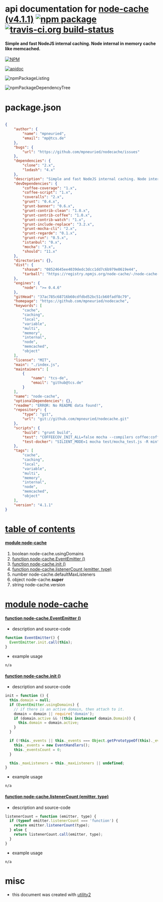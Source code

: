 # api documentation for  [node-cache (v4.1.1)](https://github.com/mpneuried/nodecache)  [![npm package](https://img.shields.io/npm/v/npmdoc-node-cache.svg?style=flat-square)](https://www.npmjs.org/package/npmdoc-node-cache) [![travis-ci.org build-status](https://api.travis-ci.org/npmdoc/node-npmdoc-node-cache.svg)](https://travis-ci.org/npmdoc/node-npmdoc-node-cache)
#### Simple and fast NodeJS internal caching. Node internal in memory cache like memcached.

[![NPM](https://nodei.co/npm/node-cache.png?downloads=true)](https://www.npmjs.com/package/node-cache)

[![apidoc](https://npmdoc.github.io/node-npmdoc-node-cache/build/screenCapture.buildNpmdoc.browser.%2Fhome%2Ftravis%2Fbuild%2Fnpmdoc%2Fnode-npmdoc-node-cache%2Ftmp%2Fbuild%2Fapidoc.html.png)](https://npmdoc.github.io/node-npmdoc-node-cache/build/apidoc.html)

![npmPackageListing](https://npmdoc.github.io/node-npmdoc-node-cache/build/screenCapture.npmPackageListing.svg)

![npmPackageDependencyTree](https://npmdoc.github.io/node-npmdoc-node-cache/build/screenCapture.npmPackageDependencyTree.svg)



# package.json

```json

{
    "author": {
        "name": "mpneuried",
        "email": "mp@tcs.de"
    },
    "bugs": {
        "url": "https://github.com/mpneuried/nodecache/issues"
    },
    "dependencies": {
        "clone": "2.x",
        "lodash": "4.x"
    },
    "description": "Simple and fast NodeJS internal caching. Node internal in memory cache like memcached.",
    "devDependencies": {
        "coffee-coverage": "1.x",
        "coffee-script": "1.x",
        "coveralls": "2.x",
        "grunt": "0.4.x",
        "grunt-banner": "0.6.x",
        "grunt-contrib-clean": "1.0.x",
        "grunt-contrib-coffee": "1.0.x",
        "grunt-contrib-watch": "1.x",
        "grunt-include-replace": "3.2.x",
        "grunt-mocha-cli": "2.x",
        "grunt-regarde": "0.1.x",
        "grunt-run": "0.5.x",
        "istanbul": "0.x",
        "mocha": "3.x",
        "should": "11.x"
    },
    "directories": {},
    "dist": {
        "shasum": "08524645ee4039dedc3dcc1dd7c6b979e0619e44",
        "tarball": "https://registry.npmjs.org/node-cache/-/node-cache-4.1.1.tgz"
    },
    "engines": {
        "node": ">= 0.4.6"
    },
    "gitHead": "37ac785c68716b60cdfdbd52bc51cb60fadf8c79",
    "homepage": "https://github.com/mpneuried/nodecache",
    "keywords": [
        "cache",
        "caching",
        "local",
        "variable",
        "multi",
        "memory",
        "internal",
        "node",
        "memcached",
        "object"
    ],
    "license": "MIT",
    "main": "./index.js",
    "maintainers": [
        {
            "name": "tcs-de",
            "email": "github@tcs.de"
        }
    ],
    "name": "node-cache",
    "optionalDependencies": {},
    "readme": "ERROR: No README data found!",
    "repository": {
        "type": "git",
        "url": "git://github.com/mpneuried/nodecache.git"
    },
    "scripts": {
        "build": "grunt build",
        "test": "COFFEECOV_INIT_ALL=false mocha --compilers coffee:coffee-script/register --require coffee-coverage/register-istanbul _src/test/mocha_test.coffee -R spec",
        "test-docker": "SILIENT_MODE=1 mocha test/mocha_test.js -R min"
    },
    "tags": [
        "cache",
        "caching",
        "local",
        "variable",
        "multi",
        "memory",
        "internal",
        "node",
        "memcached",
        "object"
    ],
    "version": "4.1.1"
}
```



# <a name="apidoc.tableOfContents"></a>[table of contents](#apidoc.tableOfContents)

#### [module node-cache](#apidoc.module.node-cache)
1.  boolean <span class="apidocSignatureSpan">node-cache.</span>usingDomains
1.  [function <span class="apidocSignatureSpan">node-cache.</span>EventEmitter ()](#apidoc.element.node-cache.EventEmitter)
1.  [function <span class="apidocSignatureSpan">node-cache.</span>init ()](#apidoc.element.node-cache.init)
1.  [function <span class="apidocSignatureSpan">node-cache.</span>listenerCount (emitter, type)](#apidoc.element.node-cache.listenerCount)
1.  number <span class="apidocSignatureSpan">node-cache.</span>defaultMaxListeners
1.  object <span class="apidocSignatureSpan">node-cache.</span>__super__
1.  string <span class="apidocSignatureSpan">node-cache.</span>version



# <a name="apidoc.module.node-cache"></a>[module node-cache](#apidoc.module.node-cache)

#### <a name="apidoc.element.node-cache.EventEmitter"></a>[function <span class="apidocSignatureSpan">node-cache.</span>EventEmitter ()](#apidoc.element.node-cache.EventEmitter)
- description and source-code
```javascript
function EventEmitter() {
  EventEmitter.init.call(this);
}
```
- example usage
```shell
n/a
```

#### <a name="apidoc.element.node-cache.init"></a>[function <span class="apidocSignatureSpan">node-cache.</span>init ()](#apidoc.element.node-cache.init)
- description and source-code
```javascript
init = function () {
  this.domain = null;
  if (EventEmitter.usingDomains) {
    // if there is an active domain, then attach to it.
    domain = domain || require('domain');
    if (domain.active && !(this instanceof domain.Domain)) {
      this.domain = domain.active;
    }
  }

  if (!this._events || this._events === Object.getPrototypeOf(this)._events) {
    this._events = new EventHandlers();
    this._eventsCount = 0;
  }

  this._maxListeners = this._maxListeners || undefined;
}
```
- example usage
```shell
n/a
```

#### <a name="apidoc.element.node-cache.listenerCount"></a>[function <span class="apidocSignatureSpan">node-cache.</span>listenerCount (emitter, type)](#apidoc.element.node-cache.listenerCount)
- description and source-code
```javascript
listenerCount = function (emitter, type) {
  if (typeof emitter.listenerCount === 'function') {
    return emitter.listenerCount(type);
  } else {
    return listenerCount.call(emitter, type);
  }
}
```
- example usage
```shell
n/a
```



# misc
- this document was created with [utility2](https://github.com/kaizhu256/node-utility2)
